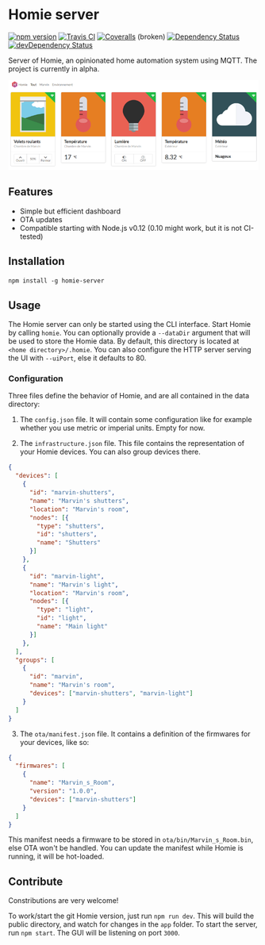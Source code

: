 Homie server
============

[![npm version](https://img.shields.io/npm/v/homie-server.svg)](https://www.npmjs.com/package/homie-server) [![Travis CI](https://img.shields.io/travis/marvinroger/homie-server.svg)](https://travis-ci.org/marvinroger/homie-server) [![Coveralls](https://img.shields.io/coveralls/marvinroger/homie-server.svg)](https://coveralls.io/r/marvinroger/homie-server) (broken) [![Dependency Status](https://david-dm.org/marvinroger/homie-server.svg?style=flat)](https://david-dm.org/marvinroger/homie-server) [![devDependency Status](https://david-dm.org/marvinroger/homie-server/dev-status.svg?style=flat)](https://david-dm.org/marvinroger/homie-server#info=devDependencies)

Server of Homie, an opinionated home automation system using MQTT. The project is currently in alpha.

![Homie server screenshot](screenshot.png)

## Features

* Simple but efficient dashboard
* OTA updates
* Compatible starting with Node.js v0.12 (0.10 might work, but it is not CI-tested)

## Installation

`npm install -g homie-server`

## Usage

The Homie server can only be started using the CLI interface. Start Homie by calling `homie`. You can optionally provide a `--dataDir` argument that will be used to store the Homie data. By default, this directory is located at `<home directory>/.homie`. You can also configure the HTTP server serving the UI with `--uiPort`, else it defaults to 80.

### Configuration

Three files define the behavior of Homie, and are all contained in the data directory:

1. The `config.json` file. It will contain some configuration like for example whether you use metric or imperial units. Empty for now.

2. The `infrastructure.json` file. This file contains the representation of your Homie devices. You can also group devices there.

```json
{
  "devices": [
    {
      "id": "marvin-shutters",
      "name": "Marvin's shutters",
      "location": "Marvin's room",
      "nodes": [{
        "type": "shutters",
        "id": "shutters",
        "name": "Shutters"
      }]
    },
    {
      "id": "marvin-light",
      "name": "Marvin's light",
      "location": "Marvin's room",
      "nodes": [{
        "type": "light",
        "id": "light",
        "name": "Main light"
      }]
    },
  ],
  "groups": [
    {
      "id": "marvin",
      "name": "Marvin's room",
      "devices": ["marvin-shutters", "marvin-light"]
    }
  ]
}

```

3. The `ota/manifest.json` file. It contains a definition of the firmwares for your devices, like so:

```json
{
  "firmwares": [
    {
      "name": "Marvin_s_Room",
      "version": "1.0.0",
      "devices": ["marvin-shutters"]
    }
  ]
}
```

This manifest needs a firmware to be stored in `ota/bin/Marvin_s_Room.bin`, else OTA won't be handled. You can update the manifest while Homie is running, it will be hot-loaded.

## Contribute

Constributions are very welcome!

To work/start the git Homie version, just run `npm run dev`.
This will build the public directory, and watch for changes in the `app` folder.
To start the server, run `npm start`. The GUI will be listening on port `3000`.
